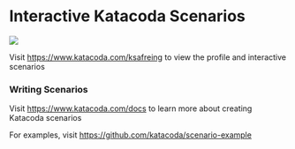 # Interactive Katacoda Scenarios

[![](http://shields.katacoda.com/katacoda/ksafreing/count.svg)](https://www.katacoda.com/ksafreing "Get your profile on Katacoda.com")

Visit https://www.katacoda.com/ksafreing to view the profile and interactive scenarios

### Writing Scenarios
Visit https://www.katacoda.com/docs to learn more about creating Katacoda scenarios

For examples, visit https://github.com/katacoda/scenario-example
